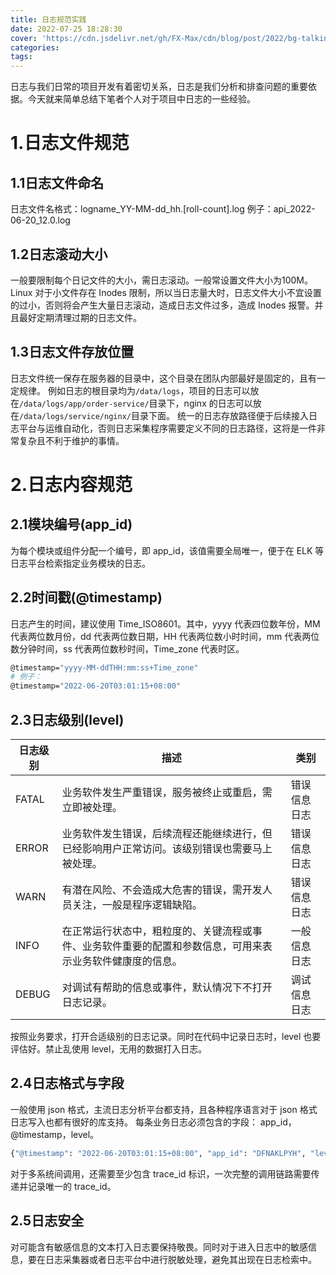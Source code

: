 ```yaml
---
title: 日志规范实践
date: 2022-07-25 18:28:30
cover: 'https://cdn.jsdelivr.net/gh/FX-Max/cdn/blog/post/2022/bg-talking-log-specification.png'
categories:
tags:
---
```


日志与我们日常的项目开发有着密切关系，日志是我们分析和排查问题的重要依据。今天就来简单总结下笔者个人对于项目中日志的一些经验。

# 1.日志文件规范

## 1.1日志文件命名

日志文件名格式：logname_YY-MM-dd_hh.[roll-count].log
例子：api_2022-06-20_12.0.log

## 1.2日志滚动大小

一般要限制每个日记文件的大小，需日志滚动。一般常设置文件大小为100M。
Linux 对于小文件存在 Inodes 限制，所以当日志量大时，日志文件大小不宜设置的过小，否则将会产生大量日志滚动，造成日志文件过多，造成 Inodes 报警。并且最好定期清理过期的日志文件。

## 1.3日志文件存放位置

日志文件统一保存在服务器的目录中，这个目录在团队内部最好是固定的，且有一定规律。
例如日志的根目录均为`/data/logs`，项目的日志可以放在`/data/logs/app/order-service/`目录下，nginx 的日志可以放在`/data/logs/service/nginx/`目录下面。
统一的日志存放路径便于后续接入日志平台与运维自动化，否则日志采集程序需要定义不同的日志路径，这将是一件非常复杂且不利于维护的事情。

# 2.日志内容规范

## 2.1模块编号(app_id)

为每个模块或组件分配一个编号，即 app_id，该值需要全局唯一，便于在 ELK 等日志平台检索指定业务模块的日志。

## 2.2时间戳(@timestamp)

日志产生的时间，建议使用 Time_ISO8601。其中，yyyy 代表四位数年份，MM 代表两位数月份，dd 代表两位数日期，HH 代表两位数小时时间，mm 代表两位数分钟时间，ss 代表两位数秒时间，Time_zone 代表时区。

```bash
@timestamp="yyyy-MM-ddTHH:mm:ss+Time_zone"
# 例子：
@timestamp="2022-06-20T03:01:15+08:00"
```

## 2.3日志级别(level)

| **日志级别** | **描述** | **类别** |
| --- | --- | --- |
| FATAL | 业务软件发生严重错误，服务被终止或重启，需立即被处理。 | 错误信息日志 |
| ERROR | 业务软件发生错误，后续流程还能继续进行，但已经影响用户正常访问。该级别错误也需要马上被处理。 | 错误信息日志 |
| WARN | 有潜在风险、不会造成大危害的错误，需开发人员关注，一般是程序逻辑缺陷。 | 错误信息日志 |
| INFO | 在正常运行状态中，粗粒度的、关键流程或事件、业务软件重要的配置和参数信息，可用来表示业务软件健康度的信息。 | 一般信息日志 |
| DEBUG | 对调试有帮助的信息或事件，默认情况下不打开日志记录。 | 调试信息日志 |

按照业务要求，打开合适级别的日志记录。同时在代码中记录日志时，level 也要评估好。禁止乱使用 level，无用的数据打入日志。

## 2.4日志格式与字段

一般使用 json 格式，主流日志分析平台都支持，且各种程序语言对于 json 格式日志写入也都有很好的库支持。
每条业务日志必须包含的字段： app_id，@timestamp，level。

```bash
{"@timestamp": "2022-06-20T03:01:15+08:00", "app_id": "DFNAKLPYH", "level": "INFO", ....}
```

对于多系统间调用，还需要至少包含 trace_id 标识，一次完整的调用链路需要传递并记录唯一的 trace_id。

## 2.5日志安全

对可能含有敏感信息的文本打入日志要保持敬畏。同时对于进入日志中的敏感信息，要在日志采集器或者日志平台中进行脱敏处理，避免其出现在日志检索中。
